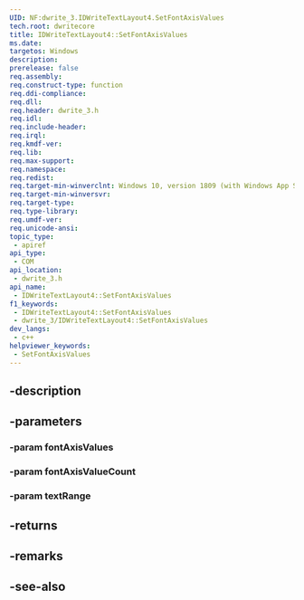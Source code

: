 ```yaml
---
UID: NF:dwrite_3.IDWriteTextLayout4.SetFontAxisValues
tech.root: dwritecore
title: IDWriteTextLayout4::SetFontAxisValues
ms.date: 
targetos: Windows
description: 
prerelease: false
req.assembly: 
req.construct-type: function
req.ddi-compliance: 
req.dll: 
req.header: dwrite_3.h
req.idl: 
req.include-header: 
req.irql: 
req.kmdf-ver: 
req.lib: 
req.max-support: 
req.namespace: 
req.redist: 
req.target-min-winverclnt: Windows 10, version 1809 (with Windows App SDK 0.5 or later)
req.target-min-winversvr: 
req.target-type: 
req.type-library: 
req.umdf-ver: 
req.unicode-ansi: 
topic_type:
 - apiref
api_type:
 - COM
api_location:
 - dwrite_3.h
api_name:
 - IDWriteTextLayout4::SetFontAxisValues
f1_keywords:
 - IDWriteTextLayout4::SetFontAxisValues
 - dwrite_3/IDWriteTextLayout4::SetFontAxisValues
dev_langs:
 - c++
helpviewer_keywords:
 - SetFontAxisValues
---
```


## -description

## -parameters

### -param fontAxisValues

### -param fontAxisValueCount

### -param textRange

## -returns

## -remarks

## -see-also

